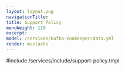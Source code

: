```yaml
---
layout: layout.pug
navigationTitle:
title: Support Policy
menuWeight: 110
excerpt:
model: /services/kafka-zookeeper/data.yml
render: mustache
---
```


#include /services/include/support-policy.tmpl
